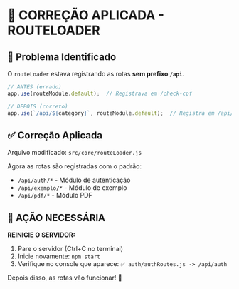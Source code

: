 # 🔧 CORREÇÃO APLICADA - ROUTELOADER

## 🐛 Problema Identificado

O `routeLoader` estava registrando as rotas **sem prefixo `/api`**.

```javascript
// ANTES (errado)
app.use(routeModule.default);  // Registrava em /check-cpf

// DEPOIS (correto)
app.use(`/api/${category}`, routeModule.default);  // Registra em /api/auth/check-cpf
```

## ✅ Correção Aplicada

Arquivo modificado: `src/core/routeLoader.js`

Agora as rotas são registradas com o padrão:
- `/api/auth/*` - Módulo de autenticação
- `/api/exemplo/*` - Módulo de exemplo
- `/api/pdf/*` - Módulo PDF

## 🔄 AÇÃO NECESSÁRIA

**REINICIE O SERVIDOR:**

1. Pare o servidor (Ctrl+C no terminal)
2. Inicie novamente: `npm start`
3. Verifique no console que aparece: `✅ auth/authRoutes.js -> /api/auth`

Depois disso, as rotas vão funcionar! 🎉
